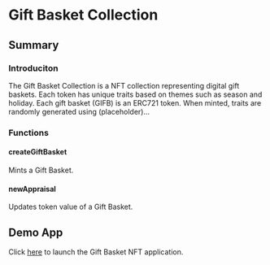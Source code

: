 # Gift Basket Collection

## Summary

### Introduciton

The Gift Basket Collection is a NFT collection representing digital gift baskets. Each token has unique traits based on themes such as season and holiday. Each gift basket (GIFB) is an ERC721 token. When minted, traits are randomly generated using (placeholder)...

### Functions

#### createGiftBasket

Mints a Gift Basket.

#### newAppraisal

Updates token value of a Gift Basket.

## Demo App

Click [here](frontend/index.html) to launch the Gift Basket NFT application.
